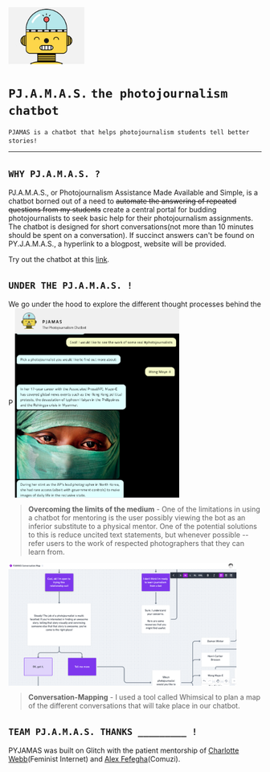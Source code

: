 <img src="./img/bot_cam.jpg" align="center" width="30%" margin="0" ></img> 
<br>


# `PJ.A.M.A.S.`  `the photojournalism chatbot`

`PJAMAS is a chatbot that helps photojournalism students tell better stories!`

---

## `WHY PJ.A.M.A.S. ?`
PJ.A.M.A.S., or Photojournalism Assistance Made Available and Simple, is a chatbot borned out of a need to ~~automate the answering of repeated questions from my students~~ create a central portal for budding photojournalists to seek basic help for their photojournalism assignments. 
The chatbot is designed for short conversations(not more than 10 minutes should be spent on a conversation). If succinct answers can't be found on PY.J.A.M.A.S., a hyperlink to a blogpost, website will be provided. 

Try out the chatbot at this [link](https://pjamas-app.glitch.me/).

## `UNDER THE PJ.A.M.A.S. !`
We go under the hood to explore the different thought processes behind the P
<img src="./img/a_readme_chatscreen1.png" align="center" width="65%" margin="0" ></img>

>**Overcoming the limits of the medium** - One of the limitations in using a chatbot for mentoring is the user possibly viewing the bot as an inferior substitute to a physical mentor. One of the potential solutions to this is reduce uncited text statements, but whenever possible -- refer users to the work of respected photographers that they can learn from. 

<img src="./img/a_readme_map.png" align="center" width="90%" margin="0" ></img>
>**Conversation-Mapping** - I used a tool called Whimsical to plan a map of the different conversations that will take place in our chatbot. 



## `TEAM PJ.A.M.A.S. THANKS _________ !`
PYJAMAS was built on Glitch with the patient mentorship of [Charlotte Webb](https://oeb.global/programme/speakers/oeb-17/charlotte-webb)(Feminist Internet) and [Alex Fefegha](https://www.comuzi.xyz/index.html)(Comuzi).



